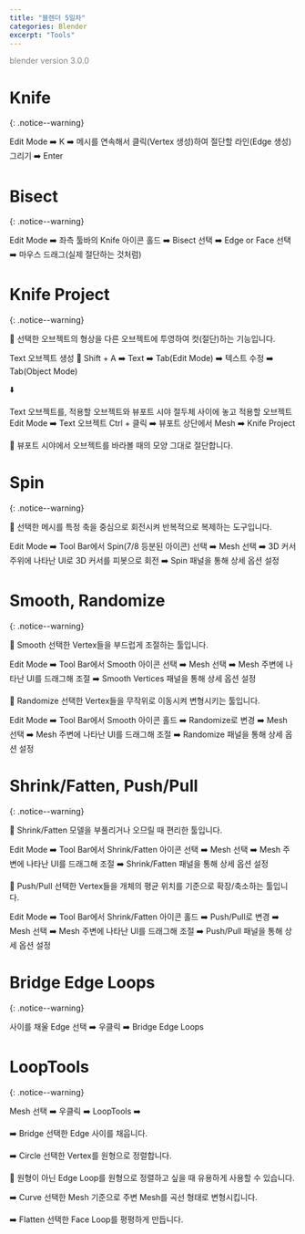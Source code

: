 ```yaml
---
title: "블렌더 5일차"
categories: Blender
excerpt: "Tools"
---
```


<span style="color:gray">blender version 3.0.0</span>

# Knife
{: .notice--warning}

<span class="block-darkgrey">Edit Mode</span> ➡️ <span class="block-darkgrey">K</span> ➡️ <span class="block-darkgrey">메시를 연속해서 클릭(Vertex 생성)하여 절단할 라인(Edge 생성) 그리기</span> ➡️ <span class="block-darkgrey">Enter</span>

# Bisect
{: .notice--warning}

<span class="block-darkgrey">Edit Mode</span> ➡️ <span class="block-darkgrey">좌측 툴바의 Knife 아이콘 홀드</span> ➡️ <span class="block-darkgrey">Bisect 선택</span> ➡️ <span class="block-darkgrey">Edge or Face 선택</span> ➡️ <span class="block-darkgrey">마우스 드래그(실제 절단하는 것처럼)</span>

# Knife Project
{: .notice--warning}

📢 선택한 오브젝트의 형상을 다른 오브젝트에 투영하여 컷(절단)하는 기능입니다.

<span class="block-lightgreen">Text 오브젝트 생성</span> 🟰 <span class="block-darkgrey">Shift + A</span> ➡️ <span class="block-darkgrey">Text</span> ➡️ <span class="block-darkgrey">Tab(Edit Mode)</span> ➡️ <span class="block-darkgrey">텍스트 수정</span> ➡️ <span class="block-darkgrey">Tab(Object Mode)</span> 

⬇️

<span class="block-darkgrey">Text 오브젝트를, 적용할 오브젝트와 뷰포트 시야 절두체 사이에 놓고 적용할 오브젝트 Edit Mode</span> ➡️ <span class="block-darkgrey">Text 오브젝트 Ctrl + 클릭</span> ➡️ <span class="block-darkgrey">뷰포트 상단에서 Mesh</span> ➡️ <span class="block-darkgrey">Knife Project</span>

📝 뷰포트 시야에서 오브젝트를 바라볼 때의 모양 그대로 절단합니다.

# Spin
{: .notice--warning}

📢 선택한 메시를 특정 축을 중심으로 회전시켜 반복적으로 복제하는 도구입니다.

<span class="block-darkgrey">Edit Mode</span> ➡️ <span class="block-darkgrey">Tool Bar에서 Spin(7/8 등분된 아이콘) 선택</span> ➡️ <span class="block-darkgrey">Mesh 선택</span> ➡️ <span class="block-darkgrey">3D 커서 주위에 나타난 UI로 3D 커서를 피봇으로 회전</span> ➡️ <span class="block-darkgrey">Spin 패널을 통해 상세 옵션 설정</span>

# Smooth, Randomize
{: .notice--warning}

📢 Smooth 선택한 Vertex들을 부드럽게 조절하는 툴입니다.

<span class="block-darkgrey">Edit Mode</span> ➡️ <span class="block-darkgrey">Tool Bar에서 Smooth 아이콘 선택</span> ➡️ <span class="block-darkgrey">Mesh 선택</span> ➡️ <span class="block-darkgrey">Mesh 주변에 나타난 UI를 드래그해 조절</span> ➡️ <span class="block-darkgrey">Smooth Vertices 패널을 통해 상세 옵션 설정</span>

📢 Randomize 선택한 Vertex들을 무작위로 이동시켜 변형시키는 툴입니다.

<span class="block-darkgrey">Edit Mode</span> ➡️ <span class="block-darkgrey">Tool Bar에서 Smooth 아이콘 홀드</span> ➡️ <span class="block-darkgrey">Randomize로 변경</span> ➡️ <span class="block-darkgrey">Mesh 선택</span> ➡️ <span class="block-darkgrey">Mesh 주변에 나타난 UI를 드래그해 조절</span> ➡️ <span class="block-darkgrey">Randomize 패널을 통해 상세 옵션 설정</span>

# Shrink/Fatten, Push/Pull
{: .notice--warning}

📢 Shrink/Fatten 모델을 부풀리거나 오므릴 때 편리한 툴입니다.

<span class="block-darkgrey">Edit Mode</span> ➡️ <span class="block-darkgrey">Tool Bar에서 Shrink/Fatten 아이콘 선택</span> ➡️ <span class="block-darkgrey">Mesh 선택</span> ➡️ <span class="block-darkgrey">Mesh 주변에 나타난 UI를 드래그해 조절</span> ➡️ <span class="block-darkgrey">Shrink/Fatten 패널을 통해 상세 옵션 설정</span>

📢 Push/Pull 선택한 Vertex들을 개체의 평균 위치를 기준으로 확장/축소하는 툴입니다.

<span class="block-darkgrey">Edit Mode</span> ➡️ <span class="block-darkgrey">Tool Bar에서 Shrink/Fatten 아이콘 홀드</span> ➡️ <span class="block-darkgrey">Push/Pull로 변경</span> ➡️ <span class="block-darkgrey">Mesh 선택</span> ➡️ <span class="block-darkgrey">Mesh 주변에 나타난 UI를 드래그해 조절</span> ➡️ <span class="block-darkgrey">Push/Pull 패널을 통해 상세 옵션 설정 </span>

# Bridge Edge Loops
{: .notice--warning}

<span class="block-darkgrey">사이를 채울 Edge 선택</span> ➡️ <span class="block-darkgrey">우클릭</span> ➡️ <span class="block-darkgrey">Bridge Edge Loops</span>

# LoopTools
{: .notice--warning}

<span class="block-darkgrey">Mesh 선택</span> ➡️ <span class="block-darkgrey">우클릭</span> ➡️ <span class="block-darkgrey">LoopTools</span> ➡️

➡️ <span class="block-darkgrey">Bridge</span> 선택한 Edge 사이를 채웁니다.

➡️ <span class="block-darkgrey">Circle</span> 선택한 Vertex를 원형으로 정렬합니다.

📝 원형이 아닌 Edge Loop를 원형으로 정렬하고 싶을 때 유용하게 사용할 수 있습니다.

➡️ <span class="block-darkgrey">Curve</span> 선택한 Mesh 기준으로 주변 Mesh를 곡선 형태로 변형시킵니다.

➡️ <span class="block-darkgrey">Flatten</span> 선택한 Face Loop를 평평하게 만듭니다.